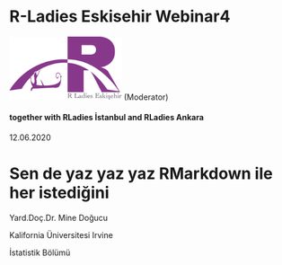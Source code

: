 # R-Ladies Eskisehir Webinar4

<img src="https://github.com/bkanx/R-Ladies-EskisehR-Stickers/blob/master/Init.png" width="200"> (Moderator)

#### together with RLadies İstanbul and RLadies Ankara


12.06.2020

# Sen de yaz yaz yaz RMarkdown ile her istediğini

Yard.Doç.Dr. Mine Doğucu
  
Kalifornia Üniversitesi Irvine
 
İstatistik Bölümü
